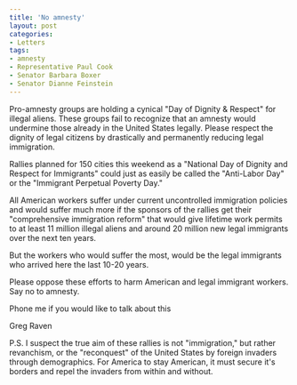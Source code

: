 ```yaml
---
title: 'No amnesty'
layout: post
categories:
- Letters
tags:
- amnesty
- Representative Paul Cook
- Senator Barbara Boxer
- Senator Dianne Feinstein
---
```


Pro-amnesty groups are holding a cynical "Day of Dignity &amp; Respect" for illegal aliens. These groups fail to recognize that an amnesty would undermine those already in the United States legally. Please respect the dignity of legal citizens by drastically and permanently reducing legal immigration.  
  
Rallies planned for 150 cities this weekend as a "National Day of Dignity and Respect for Immigrants" could just as easily be called the "Anti-Labor Day" or the "Immigrant Perpetual Poverty Day."

All American workers suffer under current uncontrolled immigration policies and would suffer much more if the sponsors of the rallies get their "comprehensive immigration reform" that would give lifetime work permits to at least 11 million illegal aliens and around 20 million new legal immigrants over the next ten years.

But the workers who would suffer the most, would be the legal immigrants who arrived here the last 10-20 years.

Please oppose these efforts to harm American and legal immigrant workers. Say no to amnesty.

Phone me if you would like to talk about this

Greg Raven

P.S. I suspect the true aim of these rallies is not "immigration," but rather revanchism, or the "reconquest" of the United States by foreign invaders through demographics. For America to stay American, it must secure it's borders and repel the invaders from within and without.